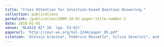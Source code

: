```yaml
---
title: "Cross Attention for Selection-based Question Answering."
collection: publications
permalink: /publication/2009-10-01-paper-title-number-1
date: 2018-01-01
venue: 'NL4AI@ AI* IA  (pp. 53-62)'
paperurl: 'http://ceur-ws.org/Vol-2244/paper_05.pdf'
citation: 'Alessio Gravina*, Federico Rossetto*, Silvia Severini*, and Giuseppe Attardi. (2018). &quot;Paper Title Number 1.&quot; <i>Journal 1</i>. 1(1).'
---
```

